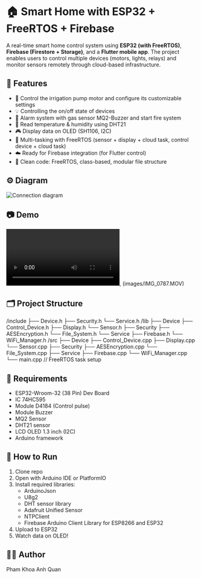 # 🏠 Smart Home with ESP32 + FreeRTOS + Firebase

A real-time smart home control system using **ESP32 (with FreeRTOS)**, **Firebase (Firestore + Storage)**, and a **Flutter mobile app**. The project enables users to control multiple devices (motors, lights, relays) and monitor sensors remotely through cloud-based infrastructure.


## 🧠 Features
- 🌱 Control the irrigation pump motor and configure its customizable settings
- 💡 Controlling the on/off state of devices
- 🔔 Alarm system with gas sensor MQ2-Buzzer and start fire system
- 📡 Read temperature & humidity using DHT21
- 🎮 Display data on OLED (SH1106, I2C)
- 🔁 Multi-tasking with FreeRTOS (sensor + display + cloud task, control device + cloud task)
- ☁️ Ready for Firebase integration (for Flutter control)
- 🧱 Clean code: FreeRTOS, class-based, modular file structure

## ⚙️ Diagram
![Connection diagram](images/diagram.png)

## 📷 Demo
![Video Demo](images/IMG_0786.MOV), (images/IMG_0787.MOV)

## 🗂 Project Structure
/include
├── Device.h
├── Security.h
└── Service.h
/lib
├── Device
   ├── Control_Device.h
   ├── Display.h
   └── Sensor.h
├── Security
   ├── AESEncryption.h
   └── File_System.h
└── Service
   ├── Firebase.h
   └── WiFi_Manager.h
/src
├── Device
   ├── Control_Device.cpp
   ├── Display.cpp
   └── Sensor.cpp
├── Security
   ├── AESEncryption.cpp
   └── File_System.cpp
├── Service
   ├── Firebase.cpp
   └── WiFi_Manager.cpp
└── main.cpp // FreeRTOS task setup

## 🔧 Requirements
- ESP32-Wroom-32 (38 Pin) Dev Board
- IC 74HC595
- Module D4184 (Control pulse)
- Module Buzzer
- MQ2 Sensor
- DHT21 sensor
- LCD OLED 1.3 inch (I2C)
- Arduino framework

## 🚀 How to Run
1. Clone repo
2. Open with Arduino IDE or PlatformIO
3. Install required libraries:
   - ArduinoJson
   - U8g2
   - DHT sensor library
   - Adafruit Unified Sensor
   - NTPClient
   - Firebase Arduino Client Library for ESP8266 and ESP32
4. Upload to ESP32
5. Watch data on OLED!

## 👨‍💻 Author
Pham Khoa Anh Quan